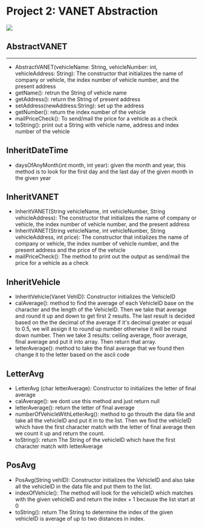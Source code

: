 # Project 2: VANET Abstraction
![](Project2_UML.png)

## AbstractVANET
---
- AbstractVANET(vehicleName: String, vehicleNumber: int, vehicleAddress: String): The constructor that initializes the name of company or vehicle, the index number of vehicle number, and the present address
- getName(): retrun the String of vehicle name
- getAddress(): return the String of present address
- setAddress(newAddress:String): set up the address
- getNumber(): return the index number of the vehicle
- mailPriceCheck(): To send/mail the price for a vehicle as a check
- toString(): print out a String with vehicle name, address and index number of the vehicle

## InheritDateTime 
- daysOfAnyMonth(int month, int year): given the month and year, this method is to look for the first day and the last day of the given month in the given year

## InheritVANET
- InheritVANET(String vehicleName, int vehicleNumber, String vehicleAddress): The constructor that initializes the name of company or vehicle, the index number of vehicle number, and the present address
- InheritVANET(String vehicleName, int vehicleNumber, String vehicleAddress, int price): The constructor that initializes the name of company or vehicle, the index number of vehicle number, and the present address
and the price of the vehicle
- mailPriceCheck(): The method to print out the output as send/mail the price for a vehicle as a check

## InheritVehicle
- InheritVehicle(Vanet VehID): Constructor initializes the VehicleID
- calAverage(): method to find the average of each VehicleID base on the character and the length of the VehicleID. Then we take that average and round it up and down to get first 2 results. 
The last result is decided based on the the decimal of the average if it's decimal greater or equal to 0.5, we will assign it to round up number otherwise it will be round down number.
Then we take 3 results: ceiling average, floor average, final average and put it into array. Then return that array.
- letterAverage(): method to take the final average that we found then change it to the letter based on the ascii code

## LetterAvg
- LetterAvg (char letterAverage): Constructor to initializes the letter of final average
- calAverage(): we dont use this method and just return null
- letterAverage(): return the letter of final average
- numberOfVehicleWithLetterAvg(): method to go throuth the data file and take all the vehicleID and put it in to the list. Then we find the vehicleID which have the first character match 
with the letter of final average then we count it up and return the count.
- toString(): return The String of the vehicleID which have the first character match with letterAverage

## PosAvg
- PosAvg(String vehID): Constructor initializes the VehicleID and also take all the vehicleID in the data file and put them to the list.
- indexOfVehicle(): The method will look for the vehicleID which matches with the given vehicleID and return the index + 1 because the list start at 0
- toString(): return The String to determine the index of the given vehicleID is average of up to two distances in index.